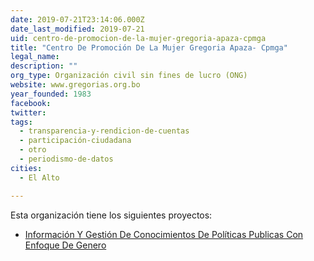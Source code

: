 ```yaml
---
date: 2019-07-21T23:14:06.000Z
date_last_modified: 2019-07-21
uid: centro-de-promocion-de-la-mujer-gregoria-apaza-cpmga
title: "Centro De Promoción De La Mujer Gregoria Apaza- Cpmga"
legal_name: 
description: ""
org_type: Organización civil sin fines de lucro (ONG)
website: www.gregorias.org.bo
year_founded: 1983
facebook: 
twitter: 
tags:
  - transparencia-y-rendicion-de-cuentas
  - participación-ciudadana
  - otro
  - periodismo-de-datos
cities: 
  - El Alto

---
```


Esta organización tiene los siguientes proyectos:

- [Información Y Gestión De Conocimientos De Políticas Publicas Con Enfoque De Genero](/proyectos/informacion-y-gestion-de-conocimientos-de-politicas-publicas-con-enfoque-de-genero)
